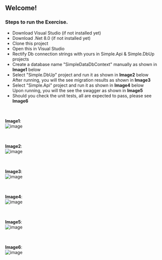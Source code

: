 <h2>Welcome!</h2>

<h3>Steps to run the Exercise.</h3>

<ul>
  <li>Download Visual Studio (if not installed yet)</li>
  <li>Download .Net 8.0 (if not installed yet)</li>
  <li>Clone this project</li>
  <li>Open this in Visual Studio</li>
  <li>Rectify Db connection strings with yours in Simple.Api & Simple.DbUp projects</li>
  <li>Create a database name "SimpleDataDbContext" manually as shown in <b>Image1</b> below</li>
  <li>Select "Simple.DbUp" project and run it as shown in <b>Image2</b> below<br/> After running, you will the see migration results as shown in <b>Image3</b></li>
  <li>Select "Simple.Api" project and run it as shown in <b>Image4</b> below<br/> Upon running, you will the see the swagger as shown in <b>Image5</b></li>
  <li>Should you check the unit tests, all are expected to pass, please see <b>Image6</b></li>
  
  
</ul>

<br/><br/>
<b>Image1</b>:<br />
![image](https://github.com/th3lasta1rb3nd3r/exerciserestapi/assets/25145803/5415c42d-01c9-47bd-8208-87248e86b3a5)

<br/><br/>
<b>Image2</b>:<br />
![image](https://github.com/th3lasta1rb3nd3r/exerciserestapi/assets/25145803/07215f2b-a9fe-4a5f-9929-dbabf9a2070d)

<br/><br/>
<b>Image3</b>:<br/>
![image](https://github.com/th3lasta1rb3nd3r/exerciserestapi/assets/25145803/b88a9c32-09ea-496f-839a-975f2b58c569)

<br/><br/>
<b>Image4</b>:<br/>
![image](https://github.com/th3lasta1rb3nd3r/exerciserestapi/assets/25145803/80679c52-2040-468e-8baa-3388a13ff118)

<br/><br/>
<b>Image5</b>:<br/>
![image](https://github.com/th3lasta1rb3nd3r/exerciserestapi/assets/25145803/97d92b7e-ca9c-4abc-a9a9-624b96230347)

<br/><br/>
<b>Image6</b>:<br/>
![image](https://github.com/th3lasta1rb3nd3r/exerciserestapi/assets/25145803/058ce87f-b28f-437a-af01-13feb2b264a0)
